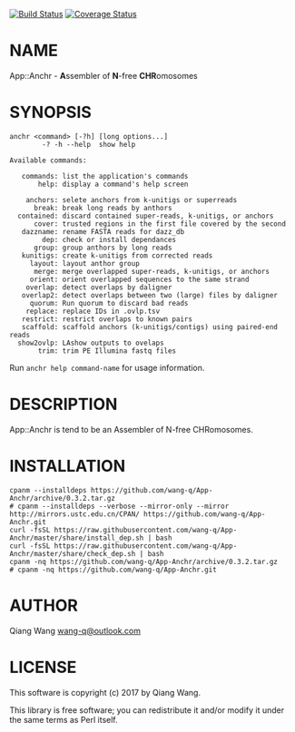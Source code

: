 [![Build Status](https://travis-ci.org/wang-q/App-Anchr.svg?branch=master)](https://travis-ci.org/wang-q/App-Anchr) [![Coverage Status](http://codecov.io/github/wang-q/App-Anchr/coverage.svg?branch=master)](https://codecov.io/github/wang-q/App-Anchr?branch=master)
# NAME

App::Anchr - **A**ssembler of **N**-free **CHR**omosomes

# SYNOPSIS

    anchr <command> [-?h] [long options...]
            -? -h --help  show help

    Available commands:

       commands: list the application's commands
           help: display a command's help screen

        anchors: selete anchors from k-unitigs or superreads
          break: break long reads by anthors
      contained: discard contained super-reads, k-unitigs, or anchors
          cover: trusted regions in the first file covered by the second
       dazzname: rename FASTA reads for dazz_db
            dep: check or install dependances
          group: group anthors by long reads
       kunitigs: create k-unitigs from corrected reads
         layout: layout anthor group
          merge: merge overlapped super-reads, k-unitigs, or anchors
         orient: orient overlapped sequences to the same strand
        overlap: detect overlaps by daligner
       overlap2: detect overlaps between two (large) files by daligner
         quorum: Run quorum to discard bad reads
        replace: replace IDs in .ovlp.tsv
       restrict: restrict overlaps to known pairs
       scaffold: scaffold anchors (k-unitigs/contigs) using paired-end reads
      show2ovlp: LAshow outputs to ovelaps
           trim: trim PE Illumina fastq files

Run `anchr help command-name` for usage information.

# DESCRIPTION

App::Anchr is tend to be an Assembler of N-free CHRomosomes.

# INSTALLATION

    cpanm --installdeps https://github.com/wang-q/App-Anchr/archive/0.3.2.tar.gz
    # cpanm --installdeps --verbose --mirror-only --mirror http://mirrors.ustc.edu.cn/CPAN/ https://github.com/wang-q/App-Anchr.git
    curl -fsSL https://raw.githubusercontent.com/wang-q/App-Anchr/master/share/install_dep.sh | bash
    curl -fsSL https://raw.githubusercontent.com/wang-q/App-Anchr/master/share/check_dep.sh | bash
    cpanm -nq https://github.com/wang-q/App-Anchr/archive/0.3.2.tar.gz
    # cpanm -nq https://github.com/wang-q/App-Anchr.git

# AUTHOR

Qiang Wang <wang-q@outlook.com>

# LICENSE

This software is copyright (c) 2017 by Qiang Wang.

This library is free software; you can redistribute it and/or modify
it under the same terms as Perl itself.
